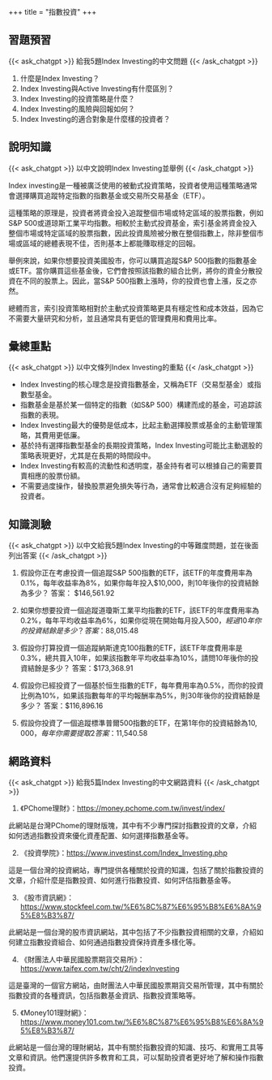 +++
title = "指數投資"
+++
## 習題預習
{{< ask_chatgpt >}}
給我5題Index Investing的中文問題
{{< /ask_chatgpt >}}



1. 什麼是Index Investing？
2. Index Investing與Active Investing有什麼區別？
3. Index Investing的投資策略是什麼？
4. Index Investing的風險與回報如何？
5. Index Investing的適合對象是什麼樣的投資者？   

## 說明知識
{{< ask_chatgpt >}}
以中文說明Index Investing並舉例
{{< /ask_chatgpt >}}



Index investing是一種被廣泛使用的被動式投資策略，投資者使用這種策略通常會選擇購買追蹤特定指數的指數基金或交易所交易基金（ETF）。

這種策略的原理是，投資者將資金投入追蹤整個市場或特定區域的股票指數，例如S&P 500或道琼斯工業平均指數。相較於主動式投資基金，索引基金將資金投入整個市場或特定區域的股票指數，因此投資風險被分散在整個指數上，除非整個市場或區域的總體表現不佳，否則基本上都能賺取穩定的回報。

舉例來說，如果你想要投資美國股市，你可以購買追蹤S&P 500指數的指數基金或ETF。當你購買這些基金後，它們會按照該指數的組合比例，將你的資金分散投資在不同的股票上。因此，當S&P 500指數上漲時，你的投資也會上漲，反之亦然。

總體而言，索引投資策略相對於主動式投資策略更具有穩定性和成本效益，因為它不需要大量研究和分析，並且通常具有更低的管理費用和費用比率。   

## 彙總重點
{{< ask_chatgpt >}}
以中文條列Index Investing的重點
{{< /ask_chatgpt >}}



- Index Investing的核心理念是投資指數基金，又稱為ETF（交易型基金）或指數型基金。
- 指數基金是基於某一個特定的指數（如S&P 500）構建而成的基金，可追踪該指數的表現。
- Index Investing最大的優勢是低成本，比起主動選擇股票或基金的主動管理策略，其費用更低廉。
- 基於持有選擇指數型基金的長期投資策略，Index Investing可能比主動選股的策略表現更好，尤其是在長期的時間段中。
- Index Investing有較高的流動性和透明度，基金持有者可以根據自己的需要買賣相應的股票份額。
- 不需要過度操作，替換股票避免損失等行為，通常會比較適合沒有足夠經驗的投資者。   

## 知識測驗
{{< ask_chatgpt >}}
以中文給我5題Index Investing的中等難度問題，並在後面列出答案
{{< /ask_chatgpt >}}



1. 假設你正在考慮投資一個追蹤S&P 500指數的ETF，該ETF的年度費用率為0.1%，每年收益率為8%，如果你每年投入$10,000，則10年後你的投資結餘為多少？
答案： $146,561.92

2. 如果你想要投資一個追蹤道瓊斯工業平均指數的ETF，該ETF的年度費用率為0.2%，每年平均收益率為6%，如果你從現在開始每月投入$500，經過10年你的投資結餘是多少？
答案：$88,015.48

3. 假設你打算投資一個追蹤納斯達克100指數的ETF，該ETF年度費用率是0.3%，總共買入10年，如果該指數年平均收益率為10%，請問10年後你的投資結餘是多少？
答案：$173,368.91

4. 假設你已經投資了一個基於恒生指數的ETF，每年費用率為0.5%，而你的投資比例為10%，如果該指數每年的平均報酬率為5%，則30年後你的投資結餘是多少？
答案：$116,896.16

5. 假設你投資了一個追蹤標準普爾500指數的ETF，在第1年你的投資結餘為$10,000，每年你需要提取2%的回報，而年末剩餘的結算金額會變成下一年的基礎，請問投資到第10年你的投資結餘為多少？
答案：$11,540.58   

## 網路資料
{{< ask_chatgpt >}}
給我5篇Index Investing的中文網路資料
{{< /ask_chatgpt >}}



1. 《PChome理財》：https://money.pchome.com.tw/invest/index/

此網站是台灣PChome的理財版塊，其中有不少專門探討指數投資的文章，介紹如何透過指數投資來優化資產配置、如何選擇指數基金等。

2. 《投資學院》：https://www.investinst.com/Index_Investing.php

這是一個台灣的投資網站，專門提供各種關於投資的知識，包括了關於指數投資的文章，介紹什麼是指數投資、如何進行指數投資、如何評估指數基金等。

3. 《股市資訊網》：https://www.stockfeel.com.tw/%E6%8C%87%E6%95%B8%E6%8A%95%E8%B3%87/

此網站是一個台灣的股市資訊網站，其中包括了不少指數投資相關的文章，介紹如何建立指數投資組合、如何通過指數投資保持資產多樣化等。

4. 《財團法人中華民國股票期貨交易所》：https://www.taifex.com.tw/cht/2/indexInvesting

這是臺灣的一個官方網站，由財團法人中華民國股票期貨交易所管理，其中有關於指數投資的各種資訊，包括指數基金資訊、指數投資策略等。

5. 《Money101理財網》：https://www.money101.com.tw/%E6%8C%87%E6%95%B8%E6%8A%95%E8%B3%87/

此網站是一個台灣的理財網站，其中有關於指數投資的知識、技巧、和實用工具等文章和資訊。他們還提供許多教育和工具，可以幫助投資者更好地了解和操作指數投資。   

